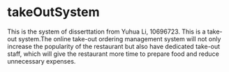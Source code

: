 # takeOutSystem
This is the system of disserttation from Yuhua Li, 10696723. This is a take-out system.The online take-out ordering management system will not only increase the popularity of the restaurant but also have dedicated take-out staff, which will give the restaurant more time to prepare food and reduce unnecessary expenses.
